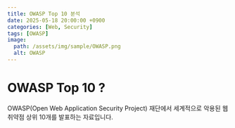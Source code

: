 ```yaml
---
title: OWASP Top 10 분석
date: 2025-05-18 20:00:00 +0900
categories: [Web, Security]
tags: [OWASP]
image:
  path: /assets/img/sample/OWASP.png
  alt: OWASP
---
```

# OWASP Top 10 ?
OWASP(Open Web Application Security Project) 재단에서 세계적으로 악용된 웹 취약점 상위 10개를 발표하는 자료입니다. 
 